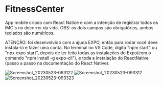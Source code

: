 # FitnessCenter
App mobile criado com React Natice e com a intenção de registrar todos os IMC's no decorrer da vida.
OBS: os dois campos são obrigatórios, ambos teclados são numéricos.

ATENÇÃO: foi desenvolvido com a ajuda EXPO, então para rodar você deve instala-lo e fazer uma conta. No terminal no VS Code, digita "npm start" ou "npx expo start", depois de ter feito todas as instalações do Expo(com o comando "npm install -g expo-cli"), e toda a instalação do ReactNative (passo a passo na documentação do React Native).


![Screenshot_20230523-093122](https://github.com/saviosoaresc/FitnessCenter/assets/62923486/d619e533-41a5-427c-a116-2eade82a1c41)
![Screenshot_20230523-093312](https://github.com/saviosoaresc/FitnessCenter/assets/62923486/27296c25-4639-4cf5-91f1-1f8f02c805dd)
![Screenshot_20230523-093323](https://github.com/saviosoaresc/FitnessCenter/assets/62923486/900484ee-5e5f-4cc3-a6e1-12336800fcc0)
